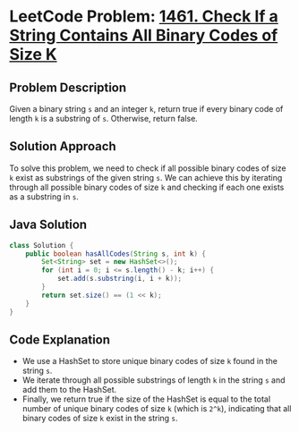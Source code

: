 # LeetCode Problem: [1461. Check If a String Contains All Binary Codes of Size K](https://leetcode.com/problems/check-if-a-string-contains-all-binary-codes-of-size-k/)

## Problem Description

Given a binary string `s` and an integer `k`, return true if every binary code of length `k` is a substring of `s`. Otherwise, return false.

## Solution Approach

To solve this problem, we need to check if all possible binary codes of size `k` exist as substrings of the given string `s`. We can achieve this by iterating through all possible binary codes of size `k` and checking if each one exists as a substring in `s`.

## Java Solution

```java
class Solution {
    public boolean hasAllCodes(String s, int k) {
        Set<String> set = new HashSet<>();
        for (int i = 0; i <= s.length() - k; i++) {
            set.add(s.substring(i, i + k));
        }
        return set.size() == (1 << k);
    }
}
```

## Code Explanation

- We use a HashSet to store unique binary codes of size `k` found in the string `s`.
- We iterate through all possible substrings of length `k` in the string `s` and add them to the HashSet.
- Finally, we return true if the size of the HashSet is equal to the total number of unique binary codes of size `k` (which is `2^k`), indicating that all binary codes of size `k` exist in the string `s`.
